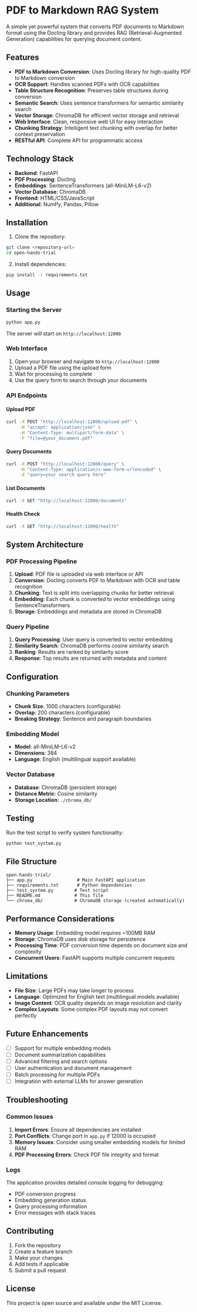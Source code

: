 # PDF to Markdown RAG System

A simple yet powerful system that converts PDF documents to Markdown format using the Docling library and provides RAG (Retrieval-Augmented Generation) capabilities for querying document content.

## Features

- **PDF to Markdown Conversion**: Uses Docling library for high-quality PDF to Markdown conversion
- **OCR Support**: Handles scanned PDFs with OCR capabilities
- **Table Structure Recognition**: Preserves table structures during conversion
- **Semantic Search**: Uses sentence transformers for semantic similarity search
- **Vector Storage**: ChromaDB for efficient vector storage and retrieval
- **Web Interface**: Clean, responsive web UI for easy interaction
- **Chunking Strategy**: Intelligent text chunking with overlap for better context preservation
- **RESTful API**: Complete API for programmatic access

## Technology Stack

- **Backend**: FastAPI
- **PDF Processing**: Docling
- **Embeddings**: SentenceTransformers (all-MiniLM-L6-v2)
- **Vector Database**: ChromaDB
- **Frontend**: HTML/CSS/JavaScript
- **Additional**: NumPy, Pandas, Pillow

## Installation

1. Clone the repository:
```bash
git clone <repository-url>
cd open-hands-trial
```

2. Install dependencies:
```bash
pip install -r requirements.txt
```

## Usage

### Starting the Server

```bash
python app.py
```

The server will start on `http://localhost:12000`

### Web Interface

1. Open your browser and navigate to `http://localhost:12000`
2. Upload a PDF file using the upload form
3. Wait for processing to complete
4. Use the query form to search through your documents

### API Endpoints

#### Upload PDF
```bash
curl -X POST "http://localhost:12000/upload-pdf" \
     -H "accept: application/json" \
     -H "Content-Type: multipart/form-data" \
     -F "file=@your_document.pdf"
```

#### Query Documents
```bash
curl -X POST "http://localhost:12000/query" \
     -H "Content-Type: application/x-www-form-urlencoded" \
     -d "query=your search query here"
```

#### List Documents
```bash
curl -X GET "http://localhost:12000/documents"
```

#### Health Check
```bash
curl -X GET "http://localhost:12000/health"
```

## System Architecture

### PDF Processing Pipeline
1. **Upload**: PDF file is uploaded via web interface or API
2. **Conversion**: Docling converts PDF to Markdown with OCR and table recognition
3. **Chunking**: Text is split into overlapping chunks for better retrieval
4. **Embedding**: Each chunk is converted to vector embeddings using SentenceTransformers
5. **Storage**: Embeddings and metadata are stored in ChromaDB

### Query Pipeline
1. **Query Processing**: User query is converted to vector embedding
2. **Similarity Search**: ChromaDB performs cosine similarity search
3. **Ranking**: Results are ranked by similarity score
4. **Response**: Top results are returned with metadata and content

## Configuration

### Chunking Parameters
- **Chunk Size**: 1000 characters (configurable)
- **Overlap**: 200 characters (configurable)
- **Breaking Strategy**: Sentence and paragraph boundaries

### Embedding Model
- **Model**: all-MiniLM-L6-v2
- **Dimensions**: 384
- **Language**: English (multilingual support available)

### Vector Database
- **Database**: ChromaDB (persistent storage)
- **Distance Metric**: Cosine similarity
- **Storage Location**: `./chroma_db/`

## Testing

Run the test script to verify system functionality:

```bash
python test_system.py
```

## File Structure

```
open-hands-trial/
├── app.py                 # Main FastAPI application
├── requirements.txt       # Python dependencies
├── test_system.py        # Test script
├── README.md             # This file
└── chroma_db/            # ChromaDB storage (created automatically)
```

## Performance Considerations

- **Memory Usage**: Embedding model requires ~100MB RAM
- **Storage**: ChromaDB uses disk storage for persistence
- **Processing Time**: PDF conversion time depends on document size and complexity
- **Concurrent Users**: FastAPI supports multiple concurrent requests

## Limitations

- **File Size**: Large PDFs may take longer to process
- **Language**: Optimized for English text (multilingual models available)
- **Image Content**: OCR quality depends on image resolution and clarity
- **Complex Layouts**: Some complex PDF layouts may not convert perfectly

## Future Enhancements

- [ ] Support for multiple embedding models
- [ ] Document summarization capabilities
- [ ] Advanced filtering and search options
- [ ] User authentication and document management
- [ ] Batch processing for multiple PDFs
- [ ] Integration with external LLMs for answer generation

## Troubleshooting

### Common Issues

1. **Import Errors**: Ensure all dependencies are installed
2. **Port Conflicts**: Change port in `app.py` if 12000 is occupied
3. **Memory Issues**: Consider using smaller embedding models for limited RAM
4. **PDF Processing Errors**: Check PDF file integrity and format

### Logs

The application provides detailed console logging for debugging:
- PDF conversion progress
- Embedding generation status
- Query processing information
- Error messages with stack traces

## Contributing

1. Fork the repository
2. Create a feature branch
3. Make your changes
4. Add tests if applicable
5. Submit a pull request

## License

This project is open source and available under the MIT License.
